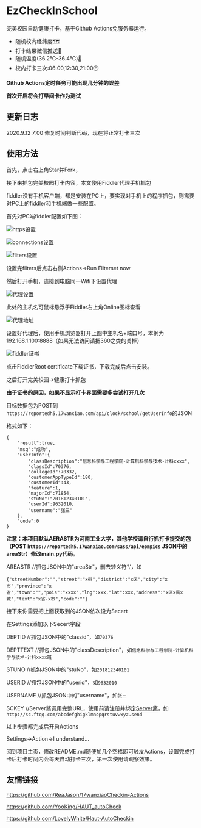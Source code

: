 # EzCheckInSchool
完美校园自动健康打卡，基于Github Actions免服务器运行。

- 随机校内经纬度🗺️
- 打卡结果微信推送💬
- 随机温度(36.2℃-36.4℃)🌡
- 校内打卡三次:06:00,12:30,21:00🕑

**Github Actions定时任务可能出现几分钟的误差**

**首次开启将会打早间卡作为测试**

## 更新日志
2020.9.12 7:00 修复时间判断代码，现在将正常打卡三次

## 使用方法
首先，点击右上角Star并Fork，

接下来抓包完美校园打卡内容，本文使用Fiddler代理手机抓包

fiddler没有手机客户端，都是安装在PC上，要实现对手机上的程序抓包，则需要对PC上的fiddler和手机端做一些配置。

首先对PC端fiddler配置如下图：

![https设置](./img/https.png)

![connections设置](./img/connections.png)

![fliters设置](./img/fliters.png)

设置完fliters后点击右侧Actions->Run Fliterset now

然后打开手机，连接到电脑同一Wifi下设置代理

![代理设置](./img/setproxy.png)

此处的主机名可鼠标悬浮于Fiddler右上角Online图标查看

![代理地址](./img/localip.png)

设置好代理后，使用手机浏览器打开上图中主机名+端口号，本例为192.168.1.100:8888（如果无法访问请把360之类的关掉）

![fiddler证书](./img/fiddlercert.png)

点击FiddlerRoot certificate下载证书，下载完成后点击安装。

之后打开完美校园->健康打卡抓包

**由于证书的原因，如果不显示打卡界面需要多尝试打开几次**

目标数据包为POST到`https://reportedh5.17wanxiao.com/api/clock/school/getUserInfo`的JSON

格式如下：

```
{
	"result":true,
	"msg":"成功",
	"userInfo":{
		"classDescription":"信息科学与工程学院-计算机科学与技术-计科xxxx",
		"classId":70376,
		"collegeId":70332,
		"customerAppTypeId":180,
		"customerId":43,
		"feature":1,
		"majorId":71854,
		"stuNo":"201812340101",
		"userId":9632010,
		"username":"张三"
	},
	"code":0
}
```
**注意：本项目默认AERASTR为河南工业大学，其他学校请自行抓打卡提交的包（POST `https://reportedh5.17wanxiao.com/sass/api/epmpics` JSON中的areaStr）修改main.py代码。**

AREASTR //抓包JSON中的"areaStr"，删去转义符‘\’，如

```
{"streetNumber":"","street":"x街","district":"x区","city":"x市","province":"x省","town":"","pois":"xxxx","lng":xxx,"lat":xxx,"address":"x区x街x城","text":"x省-x市","code":""}
```

接下来你需要把上面获取到的JSON依次设为Secert

在Settings添加以下Secert字段

DEPTID //抓包JSON中的"classid"，如`70376`

DEPTTEXT //抓包JSON中的"classDescription"，如`信息科学与工程学院-计算机科学与技术-计科xxxx班`

STUNO //抓包JSON中的"stuNo"，如`201812340101`

USERID //抓包JSON中的"userid"，如`9632010`

USERNAME //抓包JSON中的"username"，如`张三`

SCKEY //Server酱调用完整URL，使用前请注册并绑定[Server酱](http://sc.ftqq.com/)，如` http://sc.ftqq.com/abcdefghigklmnopqrstuvwxyz.send`

以上步骤都完成后开启Actions

Settings->Action->I understand... 

回到项目主页，修改README.md随便加几个空格即可触发Actions，设置完成打卡后打卡时间内会每天自动打卡三次，第一次使用请观察效果。

## 友情链接
https://github.com/ReaJason/17wanxiaoCheckin-Actions

https://github.com/YooKing/HAUT_autoCheck

https://github.com/LovelyWhite/Haut-AutoCheckin

